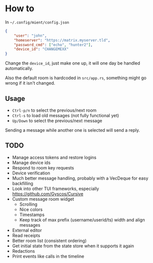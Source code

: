 # How to

In `~/.config/mient/config.json`
```json
{
    "user": "john",
    "homeserver": "https://matrix.myserver.tld",
    "password_cmd": ["echo", "hunter2"],
    "device_id": "CHANGEMEXX"
}
```

Change the `device_id`, just make one up, it will one day be handled automatically.

Also the default room is hardcoded in `src/app.rs`, something might go wrong if
it isn't changed.

## Usage

- `Ctrl-p/n` to select the previous/next room
- `Ctrl-s` to load old messages (not fully functional yet)
- `Up/Down` to select the previous/next message

Sending a message while another one is selected will send a reply.

## TODO

- Manage access tokens and restore logins
- Manage device ids
- Respond to room key requests
- Device verification
- Much better message handling, probably with a VecDeque for easy backfilling
- Look into other TUI frameworks, especially https://github.com/Gyscos/Cursive
- Custom message room widget
  - Scrolling
  - Nice colors
  - Timestamps
  - Keep track of max prefix (username/userid/ts) width and align messages
- External editor
- Read receipts
- Better room list (consistent ordering)
- Get initial state from the state store when it supports it again
- Redactions
- Print events like calls in the timeline
